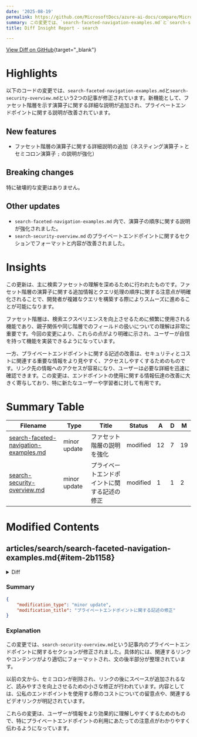 ```yaml
---
date: '2025-08-19'
permalink: https://github.com/MicrosoftDocs/azure-ai-docs/compare/MicrosoftDocs:c3af3a3...MicrosoftDocs:ea1db4a
summary: この変更では、`search-faceted-navigation-examples.md`と`search-security-overview.md`の2つの記事が修正されました。新たに、ファセット階層の演算子についての詳細な説明が追加され、プライベートエンドポイントに関する説明が改善されています。変更には破壊的な要素はなく、主に検索ファセットの理解を深めることを目的としています。これにより、開発者は複雑なクエリを構築しやすくなり、さらにプライベートエンドポイントの情報もより見やすくなりました。
title: Diff Insight Report - search

---
```


[View Diff on GitHub](https://github.com/MicrosoftDocs/azure-ai-docs/compare/MicrosoftDocs:c3af3a3...MicrosoftDocs:ea1db4a){target="_blank"}

# Highlights
以下のコードの変更では、`search-faceted-navigation-examples.md`と`search-security-overview.md`という2つの記事が修正されています。新機能として、ファセット階層を示す演算子に関する詳細な説明が追加され、プライベートエンドポイントに関する説明が改善されています。

## New features
- ファセット階層の演算子に関する詳細説明の追加（ネスティング演算子 `>` とセミコロン演算子 `;` の説明が強化）

## Breaking changes
特に破壊的な変更はありません。

## Other updates
- `search-faceted-navigation-examples.md` 内で、演算子の順序に関する説明が強化されました。
- `search-security-overview.md` のプライベートエンドポイントに関するセクションでフォーマットと内容が改善されました。

# Insights
この更新は、主に検索ファセットの理解を深めるために行われたものです。ファセット階層の演算子に関する追加情報とクエリ処理の順序に関する注意点が明確化されることで、開発者が複雑なクエリを構築する際によりスムーズに進めることが可能になります。

ファセット階層は、検索エクスペリエンスを向上させるために頻繁に使用される機能であり、親子関係や同じ階層でのフィールドの扱いについての理解は非常に重要です。今回の変更により、これらの点がより明確に示され、ユーザーが自信を持って機能を実装できるようになっています。

一方、プライベートエンドポイントに関する記述の改善は、セキュリティとコストに関連する重要な情報をより見やすく、アクセスしやすくするためのものです。リンク先の情報へのアクセスが容易になり、ユーザーは必要な詳細を迅速に確認できます。この変更は、エンドポイントの使用に関する情報伝達の改善に大きく寄与しており、特に新たなユーザーや学習者に対して有用です。

# Summary Table
|  Filename  | Type |    Title    | Status | A  | D  | M  |
|------------|------|-------------|--------|----|----|----|
| [search-faceted-navigation-examples.md](#item-2b1158) | minor update | ファセット階層の説明を強化 | modified | 12 | 7 | 19 | 
| [search-security-overview.md](#item-6b3f1e) | minor update | プライベートエンドポイントに関する記述の修正 | modified | 1 | 1 | 2 | 


# Modified Contents
## articles/search/search-faceted-navigation-examples.md{#item-2b1158}

<details>
<summary>Diff</summary>
````diff
@@ -203,14 +203,19 @@ Results from this query are as follows:
 
 Starting in [2025-03-01-preview REST API](/rest/api/searchservice/operation-groups?view=rest-searchservice-2025-03-01-preview&preserve-view=true) and available in the Azure portal, you can configure a facet hierarchy using the `>` and `;` operators.
 
-The nesting (hierarchical) operator `>` denotes a parent–child relationship, and the semicolon operator `;` denotes multiple fields at the same nesting level, which are all children of the same parent. The parent must contain only one field. Both the parent and child fields must be `facetable`. 
+| Operator | Description |
+|-|-|
+| `>` | Nesting (hierarchical) operator denotes a parent–child relationship. |
+| `;` | Semicolon operator  denotes multiple fields at the same nesting level, which are all children of the same parent. The parent must contain only one field. Both the parent and child fields must be `facetable`. |
 
 The order of operations in a facet expression that includes facet hierarchies are:
 
-* options operator (comma `,`) that separates facet parameters for the facet field, such as the comma in `Rooms/BaseRate,values`
-* parentheses, such as the ones enclosing `(Rooms/BaseRate,values:50 ; Rooms/Type)`.
-* nesting operator (angled bracket `>`)
-* append operator (semicolon `;`), demonstrated in a second example `"Tags>(Rooms/BaseRate,values:50 ; Rooms/Type)"` in this section, where two child facets are peers under the Tags parent.
++ The options operator (comma `,`) that separates facet parameters for the facet field, such as the comma in `Rooms/BaseRate,values`
++ The parentheses, such as the ones enclosing `(Rooms/BaseRate,values:50 ; Rooms/Type)`.
++ The nesting operator (angled bracket `>`)
++ The append operator (semicolon `;`), demonstrated in a second example `"Tags>(Rooms/BaseRate,values:50 ; Rooms/Type)"` in this section, where two child facets are peers under the Tags parent.
+
+Notice that parentheses are processed before nesting and append operations: `A > B ; C` would be different than `A > (B ; C)`.
 
 There are several examples for facet hierarchies. The first example is a query that returns just a few documents, which is helpful for viewing a full response. Facets count the parent document (Hotels) and not intermediate subdocuments (Rooms), so the response determines the number of *hotels* that have any rooms in each facet bucket.
 
@@ -480,8 +485,8 @@ Starting in [2025-03-01-preview REST API](/rest/api/searchservice/operation-grou
 
 Facet filtering enables you to constrain the facet values returned to those matching a specified regular expression. Two new parameters accept a regular expression that is applied to the facet field:
 
-* `includeTermFilter` filters the facet values to those that match the regular expression
-* `excludeTermFilter` filters the facet values to those that don't match the regular expression 
++ `includeTermFilter` filters the facet values to those that match the regular expression
++ `excludeTermFilter` filters the facet values to those that don't match the regular expression 
 
 If a facet string satisfies both conditions, the `excludeTermFilter` takes precedence because the set of bucket strings is first evaluated with `includeTermFilter` and then excluded with `excludeTermFilter`.
 
````
</details>

### Summary

```json
{
    "modification_type": "minor update",
    "modification_title": "ファセット階層の説明を強化"
}
```

### Explanation
この変更では、`search-faceted-navigation-examples.md`という記事の内容が更新され、ファセット階層の演算子に関する詳細な説明が追加されました。具体的には、親子関係を示すためのネスティング演算子(`>`)と、同じ階層にある複数のフィールドを示すためのセミコロン演算子(`;`)に関するテーブルが追加され、各演算子の意味が明確に示されました。

さらに、演算子の順序に関する説明が強化され、特に括弧がネスティングや追加演算子よりも先に処理されることに関する注意が追加されています。これにより、ファセット階層におけるクエリの理解を深めることができるようになっています。また、ファセットフィルタリングに関しても、新たに二つのパラメータが明確に説明されています。

これらの変更は、ユーザーがファセット階層の使用方法をよりよく理解し、正確に実装できるようにするためのものです。

## articles/search/search-security-overview.md{#item-6b3f1e}

<details>
<summary>Diff</summary>
````diff
@@ -119,7 +119,7 @@ The private endpoint uses an IP address from the virtual network address space f
 
 :::image type="content" source="media/search-security-overview/inbound-private-link-azure-cog-search.png" alt-text="sample architecture diagram for private endpoint access":::
 
-While this solution is the most secure, using more services is an added cost so be sure you have a clear understanding of the benefits before diving in. For more information about costs, see the [pricing page](https://azure.microsoft.com/pricing/details/private-link/). For more information about how these components work together, [watch this video](https://learn.microsoft.com/Shows/AI-Show/Azure-Cognitive-Search-Whats-new-in-security/player]). Coverage of the private endpoint option starts at 5:48 into the video. For instructions on how to set up the endpoint, see [Create a Private Endpoint for Azure AI Search](service-create-private-endpoint.md).
+While this solution is the most secure, using more services is an added cost so be sure you have a clear understanding of the benefits before diving in. For more information about costs, see the [pricing page](https://azure.microsoft.com/pricing/details/private-link/). For more information about how these components work together, [watch this video](https://learn.microsoft.com/Shows/AI-Show/Azure-Cognitive-Search-Whats-new-in-security/player). Coverage of the private endpoint option starts at 5:48 into the video. For instructions on how to set up the endpoint, see [Create a Private Endpoint for Azure AI Search](service-create-private-endpoint.md).
 
 ### Network security perimeter
 
````
</details>

### Summary

```json
{
    "modification_type": "minor update",
    "modification_title": "プライベートエンドポイントに関する記述の修正"
}
```

### Explanation
この変更では、`search-security-overview.md`という記事内のプライベートエンドポイントに関するセクションが修正されました。具体的には、関連するリンクやコンテンツがより適切にフォーマットされ、文の後半部分が整理されています。

以前の文から、セミコロンが削除され、リンクの後にスペースが追加されるなど、読みやすさを向上させるための小さな修正が行われています。内容としては、公私のエンドポイントを使用する際のコストについての留意点や、関連するビデオリンクが明記されています。

これらの変更は、ユーザーが情報をより効果的に理解しやすくするためのもので、特にプライベートエンドポイントの利用にあたっての注意点がわかりやすく伝わるようになっています。


